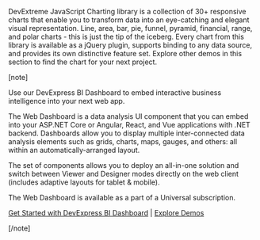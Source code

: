 DevExtreme JavaScript Charting library is a collection of 30+ responsive charts that enable you to transform data into an eye-catching and elegant visual representation. Line, area, bar, pie, funnel, pyramid, financial, range, and polar charts - this is just the tip of the iceberg. Every chart from this library is available as a jQuery plugin, supports binding to any data source, and provides its own distinctive feature set. Explore other demos in this section to find the chart for your next project.

[note]

Use our DevExpress BI Dashboard to embed interactive business intelligence into your next web app.

The Web Dashboard is a data analysis UI component that you can embed into your ASP.NET Core or Angular, React, and Vue applications with .NET backend. Dashboards allow you to display multiple inter-connected data analysis elements such as grids, charts, maps, gauges, and others: all within an automatically-arranged layout.

The set of components allows you to deploy an all-in-one solution and switch between Viewer and Designer modes directly on the web client (includes adaptive layouts for tablet & mobile).

The Web Dashboard is available as a part of a Universal subscription.

[Get Started with DevExpress BI Dashboard](https://docs.devexpress.com/Dashboard/115955/web-dashboard) | [Explore Demos](https://demos.devexpress.com/Dashboard/)

[/note]